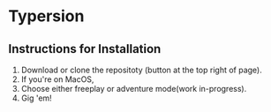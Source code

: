 # Typersion
## Instructions for Installation
1. Download or clone the repositoty (button at the top right of page).
2. If you're on MacOS, 
3. Choose either freeplay or adventure mode(work in-progress).
4. Gig 'em!
